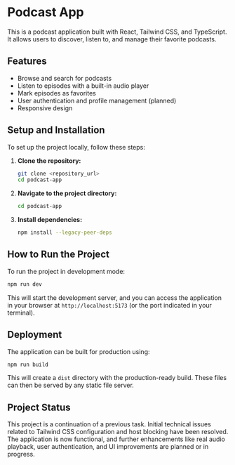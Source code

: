 # Podcast App

This is a podcast application built with React, Tailwind CSS, and TypeScript. It allows users to discover, listen to, and manage their favorite podcasts.

## Features

- Browse and search for podcasts
- Listen to episodes with a built-in audio player
- Mark episodes as favorites
- User authentication and profile management (planned)
- Responsive design


## Setup and Installation

To set up the project locally, follow these steps:

1.  **Clone the repository:**
    ```bash
    git clone <repository_url>
    cd podcast-app
    ```

2.  **Navigate to the project directory:**
    ```bash
    cd podcast-app
    ```

3.  **Install dependencies:**
    ```bash
    npm install --legacy-peer-deps
    ```

## How to Run the Project

To run the project in development mode:

```bash
npm run dev
```

This will start the development server, and you can access the application in your browser at `http://localhost:5173` (or the port indicated in your terminal).

## Deployment

The application can be built for production using:

```bash
npm run build
```

This will create a `dist` directory with the production-ready build. These files can then be served by any static file server.

## Project Status

This project is a continuation of a previous task. Initial technical issues related to Tailwind CSS configuration and host blocking have been resolved. The application is now functional, and further enhancements like real audio playback, user authentication, and UI improvements are planned or in progress.


